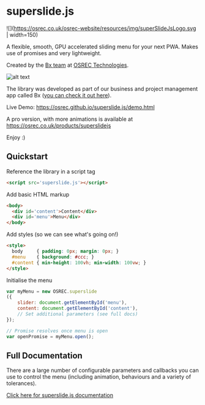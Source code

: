 # superslide.js

![](https://osrec.co.uk/osrec-website/resources/img/superSlideJsLogo.svg | width=150)

A flexible, smooth, GPU accelerated sliding menu for your next PWA. Makes use of promises and very lightweight.

Created by the [Bx team](https://usebx.com) at [OSREC Technologies](https://osrec.co.uk). 

![alt text](https://www.usebx.com/web/img/Bx64.png "Bx")

The library was developed as part of our business and project management app called Bx ([you can check it out here](https://usebx.com)).

Live Demo: https://osrec.github.io/superslide.js/demo.html

A pro version, with more animations is available at https://osrec.co.uk/products/superslidejs

Enjoy :)

## Quickstart

Reference the library in a script tag

```html
<script src='superslide.js'></script>
```
Add basic HTML markup

```html
<body>
  <div id='content'>Content</div>
  <div id='menu'>Menu</div>
</body>
```

Add styles (so we can see what's going on!)

```html
<style>
  body     { padding: 0px; margin: 0px; }
  #menu    { background: #ccc; }
  #content { min-height: 100vh; min-width: 100vw; }
</style>
```

Initialise the menu

```javascript
var myMenu = new OSREC.superslide
({
    slider: document.getElementById('menu'),
    content: document.getElementById('content'),
    // Set additional parameters (see full docs)
});

// Promise resolves once menu is open
var openPromise = myMenu.open();
```

## Full Documentation

There are a large number of configurable parameters and callbacks you can use to control the menu (including animation, behaviours and a variety of tolerances).

[Click here for superslide.js documentation](https://osrec.co.uk/products/superslidejs#docs)
